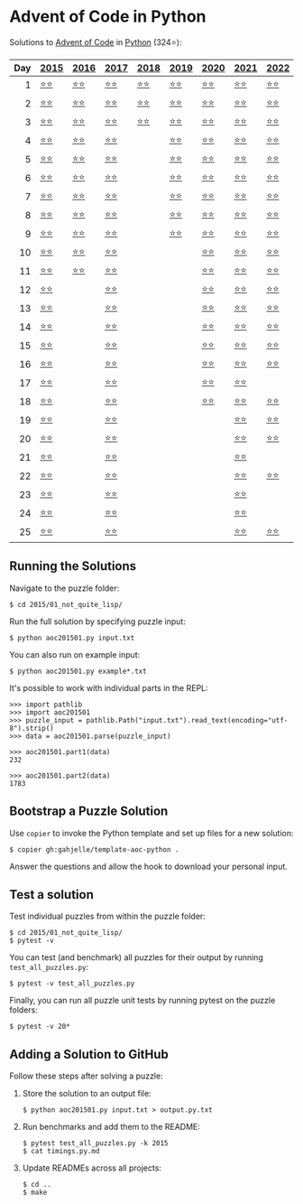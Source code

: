 # Advent of Code in Python

Solutions to [Advent of Code](https://adventofcode.com/) in [Python](https://www.python.org/) (324⭐):

|   Day | [2015](2015)                                           | [2016](2016)                                           | [2017](2017)                                           | [2018](2018)                                | [2019](2019)                                       | [2020](2020)                            | [2021](2021)                            | [2022](2022)                             | [2023](2023)                                    |
|------:|:-------------------------------------------------------|:-------------------------------------------------------|:-------------------------------------------------------|:--------------------------------------------|:---------------------------------------------------|:----------------------------------------|:----------------------------------------|:-----------------------------------------|:------------------------------------------------|
|     1 | [⭐⭐](2015/01_not_quite_lisp)                         | [⭐⭐](2016/01_no_time_for_a_taxicab)                  | [⭐⭐](2017/01_inverse_captcha)                        | [⭐⭐](2018/01_chronal_calibration)         | [⭐⭐](2019/01_the_tyranny_of_the_rocket_equation) | [⭐⭐](2020/01_report_repair)           | [⭐⭐](2021/01_sonar_sweep)             | [⭐⭐](2022/01_calorie_counting)         | [⭐⭐](2023/01_trebuchet)                       |
|     2 | [⭐⭐](2015/02_i_was_told_there_would_be_no_math)      | [⭐⭐](2016/02_bathroom_security)                      | [⭐⭐](2017/02_corruption_checksum)                    | [⭐⭐](2018/02_inventory_management_system) | [⭐⭐](2019/02_1202_program_alarm)                 | [⭐⭐](2020/02_password_philosophy)     | [⭐⭐](2021/02_dive)                    | [⭐⭐](2022/02_rock_paper_scissors)      | [⭐⭐](2023/02_cube_conundrum)                  |
|     3 | [⭐⭐](2015/03_perfectly_spherical_houses_in_a_vacuum) | [⭐⭐](2016/03_squares_with_three_sides)               | [⭐⭐](2017/03_spiral_memory)                          | [⭐⭐](2018/03_no_matter_how_you_slice_it)  | [⭐⭐](2019/03_crossed_wires)                      | [⭐⭐](2020/03_toboggan_trajectory)     | [⭐⭐](2021/03_binary_diagnostic)       | [⭐⭐](2022/03_rucksack_reorganization)  | [⭐⭐](2023/03_gear_ratios)                     |
|     4 | [⭐⭐](2015/04_the_ideal_stocking_stuffer)             | [⭐⭐](2016/04_security_through_obscurity)             | [⭐⭐](2017/04_high-entropy_passphrases)               |                                             | [⭐⭐](2019/04_secure_container)                   | [⭐⭐](2020/04_passport_processing)     | [⭐⭐](2021/04_giant_squid)             | [⭐⭐](2022/04_camp_cleanup)             | [⭐⭐](2023/04_scratchcards)                    |
|     5 | [⭐⭐](2015/05_doesnt_he_have_intern-elves_for_this)   | [⭐⭐](2016/05_how_about_a_nice_game_of_chess)         | [⭐⭐](2017/05_a_maze_of_twisty_trampolines_all_alike) |                                             | [⭐⭐](2019/05_sunny_with_a_chance_of_asteroids)   | [⭐⭐](2020/05_binary_boarding)         | [⭐⭐](2021/05_hydrothermal_venture)    | [⭐⭐](2022/05_supply_stacks)            | [⭐⭐](2023/05_if_you_give_a_seed_a_fertilizer) |
|     6 | [⭐⭐](2015/06_probably_a_fire_hazard)                 | [⭐⭐](2016/06_signals_and_noise)                      | [⭐⭐](2017/06_memory_reallocation)                    |                                             | [⭐⭐](2019/06_universal_orbit_map)                | [⭐⭐](2020/06_custom_customs)          | [⭐⭐](2021/06_lanternfish)             | [⭐⭐](2022/06_tuning_trouble)           | [⭐⭐](2023/06_wait_for_it)                     |
|     7 | [⭐⭐](2015/07_some_assembly_required)                 | [⭐⭐](2016/07_internet_protocol_version_7)            | [⭐⭐](2017/07_recursive_circus)                       |                                             | [⭐⭐](2019/07_amplification_circuit)              | [⭐⭐](2020/07_handy_haversacks)        | [⭐⭐](2021/07_the_treachery_of_whales) | [⭐⭐](2022/07_no_space_left_on_device)  | [⭐⭐](2023/07_camel_cards)                     |
|     8 | [⭐⭐](2015/08_matchsticks)                            | [⭐⭐](2016/08_two-factor_authentication)              | [⭐⭐](2017/08_i_heard_you_like_registers)             |                                             | [⭐⭐](2019/08_space_image_format)                 | [⭐⭐](2020/08_handheld_halting)        | [⭐⭐](2021/08_seven_segment_search)    | [⭐⭐](2022/08_treetop_tree_house)       | [⭐⭐](2023/08_haunted_wasteland)               |
|     9 | [⭐⭐](2015/09_all_in_a_single_night)                  | [⭐⭐](2016/09_explosives_in_cyberspace)               | [⭐⭐](2017/09_stream_processing)                      |                                             | [⭐⭐](2019/09_sensor_boost)                       | [⭐⭐](2020/09_encoding_error)          | [⭐⭐](2021/09_smoke_basin)             | [⭐⭐](2022/09_rope_bridge)              | [⭐⭐](2023/09_mirage_maintenance)              |
|    10 | [⭐⭐](2015/10_elves_look_elves_say)                   | [⭐⭐](2016/10_balance_bots)                           | [⭐⭐](2017/10_knot_hash)                              |                                             |                                                    | [⭐⭐](2020/10_adapter_array)           | [⭐⭐](2021/10_syntax_scoring)          | [⭐⭐](2022/10_cathode-ray_tube)         | [⭐⭐](2023/10_pipe_maze)                       |
|    11 | [⭐⭐](2015/11_corporate_policy)                       | [⭐⭐](2016/11_radioisotope_thermoelectric_generators) | [⭐⭐](2017/11_hex_ed)                                 |                                             |                                                    | [⭐⭐](2020/11_seating_system)          | [⭐⭐](2021/11_dumbo_octopus)           | [⭐⭐](2022/11_monkey_in_the_middle)     | [⭐⭐](2023/11_cosmic_expansion)                |
|    12 | [⭐⭐](2015/12_jsabacusframework_io)                   |                                                        | [⭐⭐](2017/12_digital_plumber)                        |                                             |                                                    | [⭐⭐](2020/12_rain_risk)               | [⭐⭐](2021/12_passage_pathing)         | [⭐⭐](2022/12_hill_climbing_algorithm)  | [⭐⭐](2023/12_hot_springs)                     |
|    13 | [⭐⭐](2015/13_knights_of_the_dinner_table)            |                                                        | [⭐⭐](2017/13_packet_scanners)                        |                                             |                                                    | [⭐⭐](2020/13_shuttle_search)          | [⭐⭐](2021/13_transparent_origami)     | [⭐⭐](2022/13_distress_signal)          | [⭐⭐](2023/13_point_of_incidence)              |
|    14 | [⭐⭐](2015/14_reindeer_olympics)                      |                                                        | [⭐⭐](2017/14_disk_defragmentation)                   |                                             |                                                    | [⭐⭐](2020/14_docking_data)            | [⭐⭐](2021/14_extended_polymerization) | [⭐⭐](2022/14_regolith_reservoir)       | [⭐⭐](2023/14_parabolic_reflector_dish)        |
|    15 | [⭐⭐](2015/15_science_for_hungry_people)              |                                                        | [⭐⭐](2017/15_dueling_generators)                     |                                             |                                                    | [⭐⭐](2020/15_rambunctious_recitation) | [⭐⭐](2021/15_chiton)                  | [⭐⭐](2022/15_beacon_exclusion_zone)    | [⭐⭐](2023/15_lens_library)                    |
|    16 | [⭐⭐](2015/16_aunt_sue)                               |                                                        | [⭐⭐](2017/16_permutation_promenade)                  |                                             |                                                    | [⭐⭐](2020/16_ticket_translation)      | [⭐⭐](2021/16_packet_decoder)          | [⭐⭐](2022/16_proboscidea_volcanium)    | [⭐⭐](2023/16_the_floor_will_be_lava)          |
|    17 | [⭐⭐](2015/17_no_such_thing_as_too_much)              |                                                        | [⭐⭐](2017/17_spinlock)                               |                                             |                                                    | [⭐⭐](2020/17_conway_cubes)            | [⭐⭐](2021/17_trick_shot)              |                                          | [⭐⭐](2023/17_clumsy_crucible)                 |
|    18 | [⭐⭐](2015/18_like_a_gif_for_your_yard)               |                                                        | [⭐⭐](2017/18_duet)                                   |                                             |                                                    | [⭐⭐](2020/18_operation_order)         | [⭐⭐](2021/18_snailfish)               | [⭐⭐](2022/18_boiling_boulders)         | [⭐⭐](2023/18_lavaduct_lagoon)                 |
|    19 | [⭐⭐](2015/19_medicine_for_rudolph)                   |                                                        | [⭐⭐](2017/19_a_series_of_tubes)                      |                                             |                                                    |                                         | [⭐⭐](2021/19_beacon_scanner)          | [⭐⭐](2022/19_not_enough_minerals)      | [⭐⭐](2023/19_aplenty)                         |
|    20 | [⭐⭐](2015/20_infinite_elves_and_infinite_houses)     |                                                        | [⭐⭐](2017/20_particle_swarm)                         |                                             |                                                    |                                         | [⭐⭐](2021/20_trench_map)              | [⭐⭐](2022/20_grove_positioning_system) | [⭐⭐](2023/20_pulse_propagation)               |
|    21 | [⭐⭐](2015/21_rpg_simulator_20xx)                     |                                                        | [⭐⭐](2017/21_fractal_art)                            |                                             |                                                    |                                         | [⭐⭐](2021/21_dirac_dice)              |                                          | [⭐⭐](2023/21_step_counter)                    |
|    22 | [⭐⭐](2015/22_wizard_simulator_20xx)                  |                                                        | [⭐⭐](2017/22_sporifica_virus)                        |                                             |                                                    |                                         | [⭐⭐](2021/22_reactor_reboot)          | [⭐⭐](2022/22_monkey_map)               | [⭐⭐](2023/22_sand_slabs)                      |
|    23 | [⭐⭐](2015/23_opening_the_turing_lock)                |                                                        | [⭐⭐](2017/23_coprocessor_conflagration)              |                                             |                                                    |                                         | [⭐⭐](2021/23_amphipod)                |                                          | [⭐⭐](2023/23_a_long_walk)                     |
|    24 | [⭐⭐](2015/24_it_hangs_in_the_balance)                |                                                        | [⭐⭐](2017/24_electromagnetic_moat)                   |                                             |                                                    |                                         | [⭐⭐](2021/24_arithmetic_logic_unit)   |                                          | [⭐⭐](2023/24_never_tell_me_the_odds)          |
|    25 | [⭐⭐](2015/25_let_it_snow)                            |                                                        | [⭐⭐](2017/25_the_halting_problem)                    |                                             |                                                    |                                         | [⭐⭐](2021/25_sea_cucumber)            | [⭐⭐](2022/25_full_of_hot_air)          | [⭐⭐](2023/25_snowverload)                     |

## Running the Solutions

Navigate to the puzzle folder:

```console
$ cd 2015/01_not_quite_lisp/
```

Run the full solution by specifying puzzle input:

```console
$ python aoc201501.py input.txt
```

You can also run on example input:

```console
$ python aoc201501.py example*.txt
```

It's possible to work with individual parts in the REPL:

```pycon
>>> import pathlib
>>> import aoc201501
>>> puzzle_input = pathlib.Path("input.txt").read_text(encoding="utf-8").strip()
>>> data = aoc201501.parse(puzzle_input)

>>> aoc201501.part1(data)
232

>>> aoc201501.part2(data)
1783
```

## Bootstrap a Puzzle Solution

Use `copier` to invoke the Python template and set up files for a new solution:

```console
$ copier gh:gahjelle/template-aoc-python .
```

Answer the questions and allow the hook to download your personal input.

## Test a solution

Test individual puzzles from within the puzzle folder:

```console
$ cd 2015/01_not_quite_lisp/
$ pytest -v
```

You can test (and benchmark) all puzzles for their output by running `test_all_puzzles.py`:

```console
$ pytest -v test_all_puzzles.py
```

Finally, you can run all puzzle unit tests by running pytest on the puzzle folders:

```console
$ pytest -v 20*
```

## Adding a Solution to GitHub

Follow these steps after solving a puzzle:

1. Store the solution to an output file:

    ```console
    $ python aoc201501.py input.txt > output.py.txt
    ```

2. Run benchmarks and add them to the README:

    ```console
    $ pytest test_all_puzzles.py -k 2015
    $ cat timings.py.md
    ```

3. Update READMEs across all projects:

    ```console
    $ cd ..
    $ make
    ```
